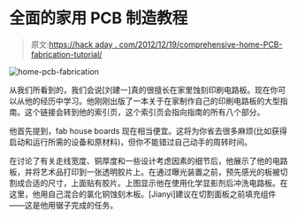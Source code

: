 # 全面的家用 PCB 制造教程

> 原文:[https://hack aday . com/2012/12/19/comprehensive-home-PCB-fabrication-tutorial/](https://hackaday.com/2012/12/19/comprehensive-home-pcb-fabrication-tutorial/)

![home-pcb-fabrication](../Images/8a436b209aec8c6e0991045109a25d33.png)

从我们所看到的，我们会说[刘建一]真的很擅长在家里蚀刻印刷电路板。现在你可以从他的经历中学习。他刚刚出版了一本关于在家制作自己的印刷电路板的大型指南。这个链接会转到他的索引页，这个索引页会指向指南的所有八个部分。

他首先提到，fab house boards 现在相当便宜。这将为你省去很多麻烦(比如获得启动和运行所需的设备和原材料)，但你不能错过自己动手的周转时间。

在讨论了有关走线宽度、铜厚度和一些设计考虑因素的细节后，他展示了他的电路板，并将艺术品打印到一张透明胶片上。在通过曝光装置之前，预先感光的板被切割成合适的尺寸，上面贴有胶片。上图显示他在使用化学显影剂后冲洗电路板。在这里，他用自己混合的氯化铜蚀刻木板。[Jianyi]建议在切割面板之前填充组件——这是他用锯子完成的任务。